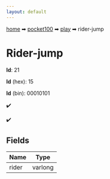 ```yaml
---
layout: default
---
```


[home](/) ➡ [pocket100](/protocol/pocket100) ➡ [play](/protocol/pocket100/play) ➡ rider-jump

# Rider-jump

**Id**: 21

**Id** (hex): 15

**Id** (bin): 00010101

✔️

✔️

## Fields

Name | Type
---|---
rider | varlong

